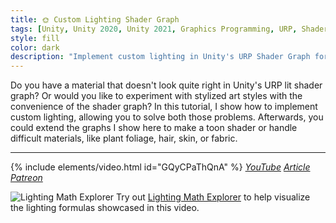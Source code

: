 ```yaml
---
title: 🌞 Custom Lighting Shader Graph
tags: [Unity, Unity 2020, Unity 2021, Graphics Programming, URP, Shader Graph, HLSL, Shader, Math, Lighting, Video, Article]
style: fill
color: dark 
description: "Implement custom lighting in Unity's URP Shader Graph for stylized art or non-standard lit materials."
---
```


Do you have a material that doesn't look quite right in Unity's URP lit shader graph? Or would you like to experiment with stylized art styles with the convenience of the shader graph? In this tutorial, I show how to implement custom lighting, allowing you to solve both those problems. Afterwards, you could extend the graphs I show here to make a toon shader or handle difficult materials, like plant foliage, hair, skin, or fabric.

***

{% include elements/video.html id="GQyCPaThQnA" %}
*[YouTube](https://youtu.be/GQyCPaThQnA) [Article](https://nedmakesgames.medium.com/creating-custom-lighting-in-unitys-shader-graph-with-universal-render-pipeline-5ad442c27276) [Patreon](https://www.patreon.com/posts/55488823)*

![Lighting Math Explorer](https://i.imgur.com/LSHH1Sb.png "Lighting Math Explorer") 
Try out [Lighting Math Explorer](https://nedmakesgames.itch.io/lighting-explorer) to help visualize the lighting formulas showcased in this video.